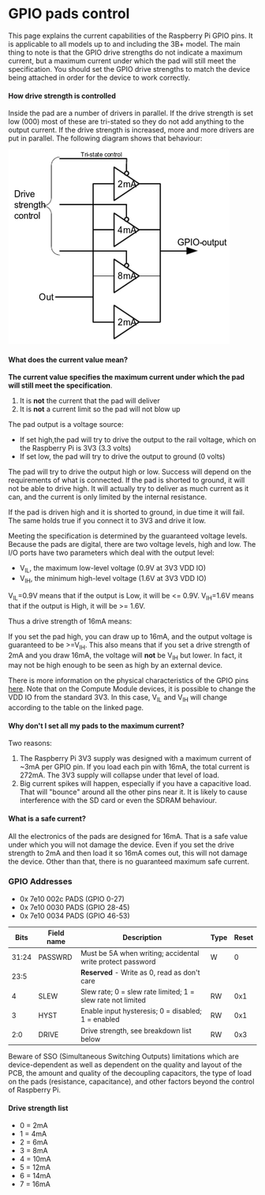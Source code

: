 # GPIO pads control

This page explains the current capabilities of the Raspberry Pi GPIO pins. It is applicable to all models up to and including the 3B+ model. The main thing to note is that the GPIO drive strengths do not indicate a maximum current, but a maximum current under which the pad will still meet the specification. You should set the GPIO drive strengths to match the device being attached in order for the device to work correctly. 

#### How drive strength is controlled

Inside the pad are a number of drivers in parallel. If the drive strength is set low (000) most of these are tri-stated so they do not add anything to the output current. If the drive strength is increased, more and more drivers are put in parallel. The following diagram shows that behaviour:

![GPIO Drive Strength Diagram](./images/pi_gpio_drive_strength_diagram.png)

#### What does the current value mean?

**The current value specifies the maximum current under which the pad will still meet the specification**.

1. It is **not** the current that the pad will deliver
1. It is **not** a current limit so the pad will not blow up

The pad output is a voltage source:

* If set high,the pad will try to drive the output to the rail voltage, which on the Raspberry Pi is 3V3 (3.3 volts)
* If set low, the pad will try to drive the output to ground (0 volts)

The pad will try to drive the output high or low. Success will depend on the requirements of what is connected. If the pad is shorted to ground, it will not be able to drive high. It will actually try to deliver as much current as it can, and the current is only limited by the internal resistance.

If the pad is driven high and it is shorted to ground, in due time it will fail. The same holds true if you connect it to 3V3 and drive it low.

Meeting the specification is determined by the guaranteed voltage levels. Because the pads are digital, there are two voltage levels, high and low. The I/O ports have two parameters which deal with the output level:

*  V<sub>IL</sub>, the maximum low-level voltage (0.9V at 3V3 VDD IO)
*  V<sub>IH</sub>, the minimum high-level voltage (1.6V at 3V3 VDD IO)

V<sub>IL</sub>=0.9V means that if the output is Low, it will be <= 0.9V.
V<sub>IH</sub>=1.6V means that if the output is High, it will be >= 1.6V.
   
Thus a drive strength of 16mA means:

If you set the pad high, you can draw up to 16mA, and the output voltage is guaranteed to be >=V<sub>IH</sub>. This also means that if you set a drive strength of 2mA and you draw 16mA, the voltage will **not** be V<sub>IH</sub> but lower. In fact, it may not be high enough to be seen as high by an external device.

There is more information on the physical characteristics of the GPIO pins [here](./README.md). Note that on the Compute Module devices, it is possible to change the VDD IO from the standard 3V3. In this case, V<sub>IL</sub> and V<sub>IH</sub> will change according to the table on the linked page. 

#### Why don't I set all my pads to the maximum current?

Two reasons:

1. The Raspberry Pi 3V3 supply was designed with a maximum current of ~3mA per GPIO pin. If you load each pin with 16mA, the total current is 272mA. The 3V3 supply will collapse under that level of load.
1. Big current spikes will happen, especially if you have a capacitive load. That will "bounce" around all the other pins near it. It is likely to cause interference with the SD card or even the SDRAM behaviour.

#### What is a safe current?

All the electronics of the pads are designed for 16mA. That is a safe value under which you will not damage the device. Even if you set the drive strength to 2mA and then load it so 16mA comes out, this will not damage the device. Other than that, there is no guaranteed maximum safe current.

### GPIO Addresses

* 0x 7e10 002c PADS (GPIO 0-27)
* 0x 7e10 0030 PADS (GPIO 28-45)
* 0x 7e10 0034 PADS (GPIO 46-53)

Bits | Field name | Description | Type | Reset
--- | --- | --- | --- | ---
31:24 | PASSWRD | Must be 5A when writing; accidental write protect password | W | 0
23:5 | | **Reserved** - Write as 0, read as don't care | |
4 | SLEW | Slew rate; 0 = slew rate limited; 1 = slew rate not limited | RW | 0x1
3 | HYST | Enable input hysteresis; 0 = disabled; 1 = enabled | RW | 0x1
2:0 | DRIVE | Drive strength, see breakdown list below | RW | 0x3

Beware of SSO (Simultaneous Switching Outputs) limitations which are device-dependent as well as dependent on the quality and layout of the PCB, the amount and quality of the decoupling capacitors, the type of load on the pads (resistance, capacitance), and other factors beyond the control of Raspberry Pi.

#### Drive strength list

  * 0 = 2mA
  * 1 = 4mA
  * 2 = 6mA
  * 3 = 8mA
  * 4 = 10mA
  * 5 = 12mA
  * 6 = 14mA
  * 7 = 16mA
